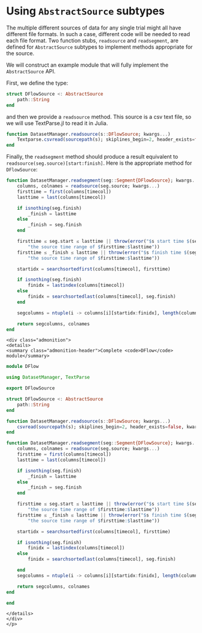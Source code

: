 # Using `AbstractSource` subtypes

The multiple different sources of data for any single trial might all have different file formats. In such a case, different code will be needed to read each file format. Two function stubs, `readsource` and `readsegment`, are defined for `AbstractSource` subtypes to implement methods appropriate for the source.

We will construct an example module that will fully implement the `AbstractSource` API.

First, we define the type:

```julia
struct DFlowSource <: AbstractSource
    path::String
end
```

and then we provide a `readsource` method. This source is a csv text file, so we will use TextParse.jl to read it in Julia.

```julia
function DatasetManager.readsource(s::DFlowSource; kwargs...)
    Textparse.csvread(sourcepath(s); skiplines_begin=2, header_exists=false, kwargs...)
end
```

Finally, the `readsegment` method should produce a result equivalent to `readsource(seg.source)[start:finish]`. Here is the appropriate method for `DFlowSource`:

```julia
function DatasetManager.readsegment(seg::Segment{DFlowSource}; kwargs...)
    columns, colnames = readsource(seg.source; kwargs...)
    firsttime = first(columns[timecol])
    lasttime = last(columns[timecol])

    if isnothing(seg.finish)
        _finish = lasttime
    else
        _finish = seg.finish
    end

    firsttime ≤ seg.start ≤ lasttime || throw(error("$s start time $(seg.start) is not within"*
        "the source time range of $firsttime:$lasttime"))
    firsttime ≤ _finish ≤ lasttime || throw(error("$s finish time $(seg.finish) is not within "*
        "the source time range of $firsttime:$lasttime"))

    startidx = searchsortedfirst(columns[timecol], firsttime)

    if isnothing(seg.finish)
        finidx = lastindex(columns[timecol])
    else
        finidx = searchsortedlast(columns[timecol], seg.finish)
    end

    segcolumns = ntuple(i -> columns[i][startidx:finidx], length(columns))

    return segcolumns, colnames
end
```

```@raw html
<div class="admonition">
<details>
<summary class="admonition-header">Complete <code>DFlow</code> module</summary>
```

```julia
module DFlow

using DatasetManager, TextParse

export DFlowSource

struct DFlowSource <: AbstractSource
    path::String
end

function DatasetManager.readsource(s::DFlowSource; kwargs...)
    csvread(sourcepath(s); skiplines_begin=2, header_exists=false, kwargs...)
end

function DatasetManager.readsegment(seg::Segment{DFlowSource}; kwargs...)
    columns, colnames = readsource(seg.source; kwargs...)
    firsttime = first(columns[timecol])
    lasttime = last(columns[timecol])

    if isnothing(seg.finish)
        _finish = lasttime
    else
        _finish = seg.finish
    end

    firsttime ≤ seg.start ≤ lasttime || throw(error("$s start time $(seg.start) is not within"*
        "the source time range of $firsttime:$lasttime"))
    firsttime ≤ _finish ≤ lasttime || throw(error("$s finish time $(seg.finish) is not within "*
        "the source time range of $firsttime:$lasttime"))

    startidx = searchsortedfirst(columns[timecol], firsttime)

    if isnothing(seg.finish)
        finidx = lastindex(columns[timecol])
    else
        finidx = searchsortedlast(columns[timecol], seg.finish)

    end
    segcolumns = ntuple(i -> columns[i][startidx:finidx], length(columns))

    return segcolumns, colnames
end

end
```

```@raw html
</details>
</div>
</p>
```

